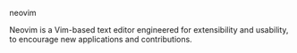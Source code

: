 neovim

Neovim is a Vim-based text editor engineered for extensibility and usability, to encourage new applications and contributions.
